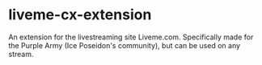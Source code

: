 # liveme-cx-extension
An extension for the livestreaming site Liveme.com. Specifically made for the Purple Army (Ice Poseidon's community), but can be used on any stream.
